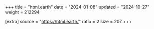 +++
title = "html.earth"
date = "2024-01-08"
updated = "2024-10-27"
weight = 212294

[extra]
source = "https://html.earth/"
ratio = 2
size = 207
+++
